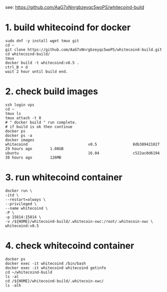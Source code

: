 
see: https://github.com/AaG7xNnrgbzeyqc5woPS/whitecoind-build

# 1. build whitecoind for docker
    
    sudo dnf -y install wget tmux git
    cd ~
    git clone https://github.com/AaG7xNnrgbzeyqc5woPS/whitecoind-build.git
    cd whitecoind-build/
    tmux
    docker build -t whitecoind:v0.5 .
    ctrl_B + d
    wait 2 hour until build end.
    
# 2. check build images
    ssh login vps
    cd ~
    tmux ls
    tmux attach -t 0
    # " docker build " run complete.
    # if build is ok then continue
    docker ps
    docker ps -a
    docker images
    whitecoind                           v0.5                8db389421027        29 hours ago        1.08GB
    ubuntu                               16.04               c522ac0d6194        38 hours ago        126MB
    
# 3. run whitecoind container
    
    docker run \
    -itd \
    --restart=always \
    --privileged \
    --name whitecoind \
    -P \
    -p 15814:15814 \
    -v /${HOME}/whitecoind-build/.whitecoin-xwc:/root/.whitecoin-xwc \
    whitecoind:v0.5
    
 # 4. check whitecoind container
    docker ps
    docker exec -it whitecoind /bin/bash
    docker exec -it whitecoind whitecoind getinfo
    cd ~/whitecoind-build
    ls -al
    cd /${HOME}/whitecoind-build/.whitecoin-xwc/
    ls -alh
    
    
